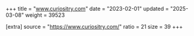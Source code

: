 +++
title = "www.curiositry.com"
date = "2023-02-01"
updated = "2025-03-08"
weight = 39523

[extra]
source = "https://www.curiositry.com/"
ratio = 21
size = 39
+++

